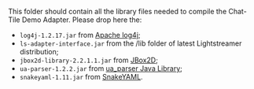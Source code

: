 This folder should contain all the library files needed to compile the Chat-Tile Demo Adapter. Please drop here the:

- `log4j-1.2.17.jar` from [Apache log4j](https://logging.apache.org/log4j/1.2/);
- `ls-adapter-interface.jar` from the /lib folder of latest Lightstreamer distribution;
- `jbox2d-library-2.2.1.1.jar` from [JBox2D](https://code.google.com/p/jbox2d/);
- `ua-parser-1.2.2.jar` from [ua_parser Java Library](https://github.com/tobie/ua-parser/tree/master/java);
- `snakeyaml-1.11.jar` from [SnakeYAML](https://code.google.com/p/snakeyaml/).
    
